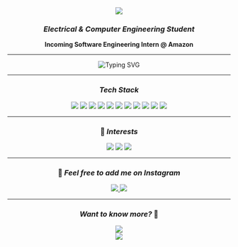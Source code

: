 <div align="center">
  <img src="https://capsule-render.vercel.app/api?type=waving&color=gradient&customColorList=6,11,20&height=200&section=header&text=Hong%20Yi%20Zhang&fontSize=60&fontAlignY=35&desc=Building%20the%20Future%20with%20AI%20and%20Engineering&descAlignY=60&descAlign=center" />
</div>

<div align="center">

### *Electrical & Computer Engineering Student*

**Incoming Software Engineering Intern @ Amazon**

---

<img src="https://readme-typing-svg.demolab.com?font=Fira+Code&pause=1000&color=00D4FF&center=true&vCenter=true&width=435&lines=AI+%26+Machine+Learning;Hardware+Engineering;Computer+Vision;Rocketry+%26+Avionics;Photography" alt="Typing SVG" />

---

### *Tech Stack*

<img src="https://img.shields.io/badge/Python-3776AB?style=for-the-badge&logo=python&logoColor=white" />
<img src="https://img.shields.io/badge/Java-ED8B00?style=for-the-badge&logo=java&logoColor=white" />
<img src="https://img.shields.io/badge/C-00599C?style=for-the-badge&logo=c&logoColor=white" />
<img src="https://img.shields.io/badge/C++-00599C?style=for-the-badge&logo=c%2B%2B&logoColor=white" />
<img src="https://img.shields.io/badge/React-20232A?style=for-the-badge&logo=react&logoColor=61DAFB" />
<img src="https://img.shields.io/badge/MATLAB-e16737?style=for-the-badge&logo=mathworks&logoColor=white" />
<img src="https://img.shields.io/badge/Arduino-00979D?style=for-the-badge&logo=arduino&logoColor=white" />
<img src="https://img.shields.io/badge/KiCad-314CB0?style=for-the-badge&logo=kicad&logoColor=white" />
<img src="https://img.shields.io/badge/SolidWorks-0078D4?style=for-the-badge&logo=solidworks&logoColor=white" />
<img src="https://img.shields.io/badge/Machine%20Learning-FF6F00?style=for-the-badge&logo=tensorflow&logoColor=white" />
<img src="https://img.shields.io/badge/Cybersecurity-FF5722?style=for-the-badge&logo=security&logoColor=white" />

---

### 🎨 *Interests*

<img src="https://img.shields.io/badge/Digital%20Editing-FF6B6B?style=for-the-badge&logo=adobe&logoColor=white" />
<img src="https://img.shields.io/badge/Hiking-4CAF50?style=for-the-badge&logo=hiking&logoColor=white" />
<img src="https://img.shields.io/badge/Photography-FF9800?style=for-the-badge&logo=camera&logoColor=white" />

---

### 📸 *Feel free to add me on Instagram*

<a href="https://www.instagram.com/hoongg_/">
  <img src="https://img.shields.io/badge/Personal-@hoongg_-E4405F?style=for-the-badge&logo=instagram&logoColor=white" />
</a>
<a href="https://www.instagram.com/yiize.clicks/">
  <img src="https://img.shields.io/badge/Photography-@yiize.clicks-E4405F?style=for-the-badge&logo=instagram&logoColor=white" />
</a>

---

### *Want to know more?* 🌟

<a href="https://hongyizhang.vercel.app/">
  <img src="https://img.shields.io/badge/Visit_My_Website-FF6B6B?style=for-the-badge&logo=safari&logoColor=white" />
</a>

</div>

<div align="center">
  <img src="https://capsule-render.vercel.app/api?type=waving&color=gradient&customColorList=6,11,20&height=100&section=footer" />
</div>
